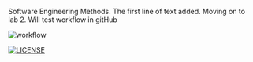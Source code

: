 Software Engineering Methods. The first line of text added.
Moving on to lab 2. Will test workflow in gitHub

![workflow](https://github.com/dodsjm007/sem/actions/workflows/main.yml/badge.svg)

[![LICENSE](https://img.shields.io/github/license/dodsjm007/sem.svg?style=flat-square)](https://github.com/<dodsjm007>/sem/blob/master/LICENSE)